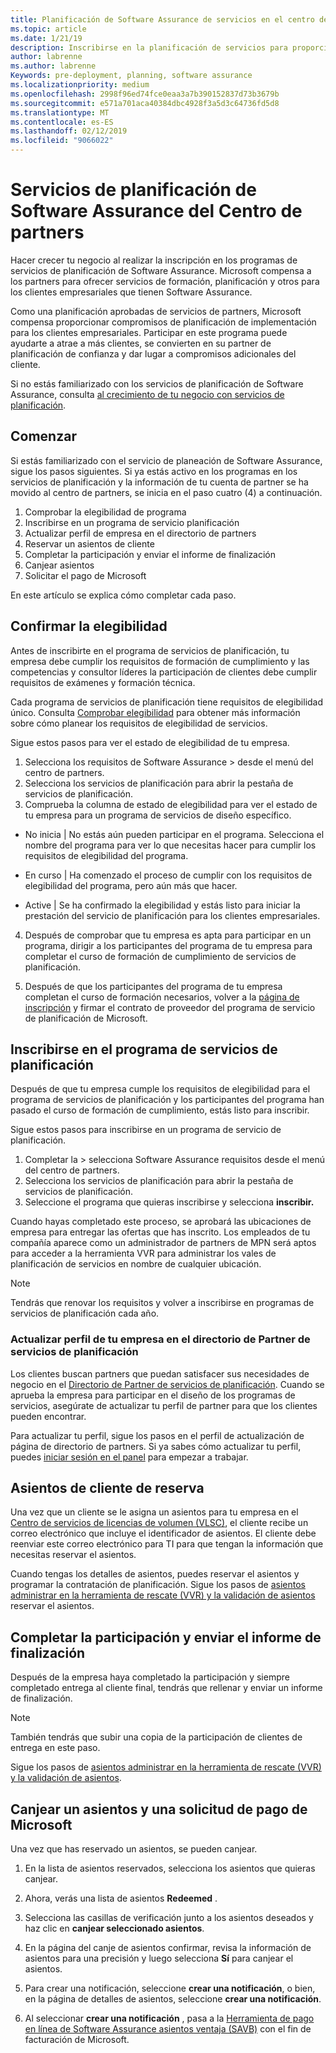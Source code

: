 ```yaml
---
title: Planificación de Software Assurance de servicios en el centro de partners | El centro de partners
ms.topic: article
ms.date: 1/21/19
description: Inscribirse en la planificación de servicios para proporcionar la planificación de implementación para los clientes empresariales
author: labrenne
ms.author: labrenne
Keywords: pre-deployment, planning, software assurance
ms.localizationpriority: medium
ms.openlocfilehash: 2998f96ed74fce0eaa3a7b390152837d73b3679b
ms.sourcegitcommit: e571a701aca40384dbc4928f3a5d3c64736fd5d8
ms.translationtype: MT
ms.contentlocale: es-ES
ms.lasthandoff: 02/12/2019
ms.locfileid: "9066022"
---
```

# <a name="software-assurance-planning-services-in-partner-center"></a>Servicios de planificación de Software Assurance del Centro de partners

Hacer crecer tu negocio al realizar la inscripción en los programas de servicios de planificación de Software Assurance. Microsoft compensa a los partners para ofrecer servicios de formación, planificación y otros para los clientes empresariales que tienen Software Assurance.

Como una planificación aprobadas de servicios de partners, Microsoft compensa proporcionar compromisos de planificación de implementación para los clientes empresariales. Participar en este programa puede ayudarte a atrae a más clientes, se convierten en su partner de planificación de confianza y dar lugar a compromisos adicionales del cliente.

Si no estás familiarizado con los servicios de planificación de Software Assurance, consulta [al crecimiento de tu negocio con servicios de planificación](https://planningservices.partners.extranet.microsoft.com/en/Pages/default.aspx).


## <a name="get-started"></a>Comenzar

Si estás familiarizado con el servicio de planeación de Software Assurance, sigue los pasos siguientes. Si ya estás activo en los programas en los servicios de planificación y la información de tu cuenta de partner se ha movido al centro de partners, se inicia en el paso cuatro (4) a continuación. 

1. Comprobar la elegibilidad de programa 
2. Inscribirse en un programa de servicio planificación
3. Actualizar perfil de empresa en el directorio de partners
4. Reservar un asientos de cliente 
5. Completar la participación y enviar el informe de finalización
6. Canjear asientos 
7. Solicitar el pago de Microsoft

En este artículo se explica cómo completar cada paso.

## <a name="confirm-eligibility"></a>Confirmar la elegibilidad

Antes de inscribirte en el programa de servicios de planificación, tu empresa debe cumplir los requisitos de formación de cumplimiento y las competencias y consultor líderes la participación de clientes debe cumplir requisitos de exámenes y formación técnica. 

Cada programa de servicios de planificación tiene requisitos de elegibilidad único. Consulta [Comprobar elegibilidad](https://planningservices.partners.extranet.microsoft.com/en/Pages/partnereligibilityrequirements.aspx) para obtener más información sobre cómo planear los requisitos de elegibilidad de servicios.

Sigue estos pasos para ver el estado de elegibilidad de tu empresa.

1. Selecciona los requisitos de Software Assurance > desde el menú del centro de partners. 
2. Selecciona los servicios de planificación para abrir la pestaña de servicios de planificación.
3. Comprueba la columna de estado de elegibilidad para ver el estado de tu empresa para un programa de servicios de diseño específico. 

- No inicia | No estás aún pueden participar en el programa. Selecciona el nombre del programa para ver lo que necesitas hacer para cumplir los requisitos de elegibilidad del programa.

- En curso | Ha comenzado el proceso de cumplir con los requisitos de elegibilidad del programa, pero aún más que hacer.

- Active | Se ha confirmado la elegibilidad y estás listo para iniciar la prestación del servicio de planificación para los clientes empresariales. 

4. Después de comprobar que tu empresa es apta para participar en un programa, dirigir a los participantes del programa de tu empresa para completar el curso de formación de cumplimiento de servicios de planificación. 

5. Después de que los participantes del programa de tu empresa completan el curso de formación necesarios, volver a la [página de inscripción](https://planningservices.partners.extranet.microsoft.com/en/Pages/GetRegistered.aspx) y firmar el contrato de proveedor del programa de servicio de planificación de Microsoft. 

## <a name="enroll-in-the-planning-services-program"></a>Inscribirse en el programa de servicios de planificación

Después de que tu empresa cumple los requisitos de elegibilidad para el programa de servicios de planificación y los participantes del programa han pasado el curso de formación de cumplimiento, estás listo para inscribir. 

Sigue estos pasos para inscribirse en un programa de servicio de planificación.

1. Completar la > selecciona Software Assurance requisitos desde el menú del centro de partners. 
2. Selecciona los servicios de planificación para abrir la pestaña de servicios de planificación.
3. Seleccione el programa que quieras inscribirse y selecciona **inscribir.**

Cuando hayas completado este proceso, se aprobará las ubicaciones de empresa para entregar las ofertas que has inscrito. Los empleados de tu compañía aparece como un administrador de partners de MPN será aptos para acceder a la herramienta VVR para administrar los vales de planificación de servicios en nombre de cualquier ubicación.
>[!Note]
> Tendrás que renovar los requisitos y volver a inscribirse en programas de servicios de planificación cada año.

### <a name="update-your-companys-profile-in-the-planning-services-partner-directory"></a>Actualizar perfil de tu empresa en el directorio de Partner de servicios de planificación 

Los clientes buscan partners que puedan satisfacer sus necesidades de negocio en el [Directorio de Partner de servicios de planificación](https://directory.partners.extranet.microsoft.com/psbproviders/). Cuando se aprueba la empresa para participar en el diseño de los programas de servicios, asegúrate de actualizar tu perfil de partner para que los clientes pueden encontrar. 

Para actualizar tu perfil, sigue los pasos en el perfil de actualización de página de directorio de partners. Si ya sabes cómo actualizar tu perfil, puedes [iniciar sesión en el panel](https://planningservices.partners.extranet.microsoft.com/en/Pages/dashboard.aspx) para empezar a trabajar.  

## <a name="reserve-customer-voucher"></a>Asientos de cliente de reserva

Una vez que un cliente se le asigna un asientos para tu empresa en el [Centro de servicios de licencias de volumen (VLSC)](https://www.microsoft.com/Licensing/servicecenter/default.aspx), el cliente recibe un correo electrónico que incluye el identificador de asientos. El cliente debe reenviar este correo electrónico para TI para que tengan la información que necesitas reservar el asientos. 

Cuando tengas los detalles de asientos, puedes reservar el asientos y programar la contratación de planificación. Sigue los pasos de [asientos administrar en la herramienta de rescate (VVR) y la validación de asientos](voucher-validation-tool.md) reservar el asientos.  

## <a name="complete-the-engagement-and-submit-completion-report"></a>Completar la participación y enviar el informe de finalización

Después de la empresa haya completado la participación y siempre completado entrega al cliente final, tendrás que rellenar y enviar un informe de finalización.

>[!NOTE]
> También tendrás que subir una copia de la participación de clientes de entrega en este paso. 


Sigue los pasos de [asientos administrar en la herramienta de rescate (VVR) y la validación de asientos](voucher-validation-tool.md).

## <a name="redeem-a-voucher-and-request-payment-from-microsoft"></a>Canjear un asientos y una solicitud de pago de Microsoft

Una vez que has reservado un asientos, se pueden canjear. 

1. En la lista de asientos reservados, selecciona los asientos que quieras canjear. 
2. Ahora, verás una lista de asientos **Redeemed** .
3. Selecciona las casillas de verificación junto a los asientos deseados y haz clic en **canjear seleccionado asientos**.
4. En la página del canje de asientos confirmar, revisa la información de asientos para una precisión y luego selecciona **Sí** para canjear el asientos.

5. Para crear una notificación, seleccione **crear una notificación**, o bien, en la página de detalles de asientos, seleccione **crear una notificación**.

6. Al seleccionar **crear una notificación** , pasa a la [Herramienta de pago en línea de Software Assurance asientos ventaja (SAVB)](https://planningservices.partners.extranet.microsoft.com/en/Pages/getpaid.aspx) con el fin de facturación de Microsoft.




